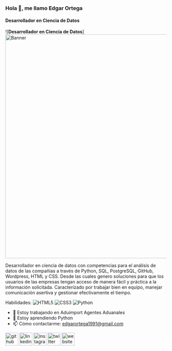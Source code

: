### Hola 👋, me llamo Edgar Ortega 
#### **Desarrollador en Ciencia de Datos**
![**Desarrollador en Ciencia de Datos**]<img src="img_port/Crear tarea.jpg" alt="Banner" width="700"/>

Desarrollador en ciencia de datos con competencias para el análisis de datos de las compañías a través de Python, SQL, PostgreSQL, GitHub, Wordpress, HTML y CSS. Desde las cuales genero soluciones para que los usuarios de las empresas tengan acceso de manera fácil y práctica a la información solicitada. Caracterizado por trabajar bien en equipo, manejar comunicación asertiva y gestionar efectivamente el tiempo.

Habilidades: ![HTML5](https://img.shields.io/badge/html5-%23E34F26.svg?style=for-the-badge&logo=html5&logoColor=white) ![CSS3](https://img.shields.io/badge/css3-%231572B6.svg?style=for-the-badge&logo=css3&logoColor=white) ![Python](https://img.shields.io/badge/python-3670A0?style=for-the-badge&logo=python&logoColor=ffdd54)

- 🔭 Estoy trabajando en Aduimport Agentes Aduanales 
- 🌱 Estoy aprendiendo Python 
- 📫 Cómo contactarme: edgarortega1991@gmail.com 


[<img src='https://cdn.jsdelivr.net/npm/simple-icons@3.0.1/icons/github.svg' alt='github' height='40'>](https://github.com/evansio)  [<img src='https://cdn.jsdelivr.net/npm/simple-icons@3.0.1/icons/linkedin.svg' alt='linkedin' height='40'>](https://www.linkedin.com/in/edgarortega1991/)  [<img src='https://cdn.jsdelivr.net/npm/simple-icons@3.0.1/icons/instagram.svg' alt='instagram' height='40'>](https://www.instagram.com/edgaro_1991/)  [<img src='https://cdn.jsdelivr.net/npm/simple-icons@3.0.1/icons/twitter.svg' alt='twitter' height='40'>](https://twitter.com/edgaro_1991)  [<img src='https://cdn.jsdelivr.net/npm/simple-icons@3.0.1/icons/icloud.svg' alt='website' height='40'>](https://www.mundooptimo.com)  

